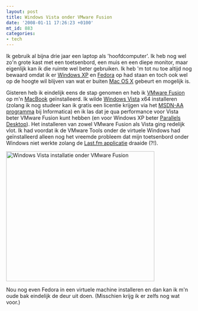 ```yaml
---
layout: post
title: Windows Vista onder VMware Fusion
date: '2008-01-11 17:26:23 +0100'
mt_id: 883
categories:
- tech
---
```

Ik gebruik al bijna drie jaar een laptop als 'hoofdcomputer'. Ik heb nog wel zo'n grote kast met een toetsenbord, een muis en een diepe monitor, maar eigenlijk kan ik die ruimte wel beter gebruiken. Ik heb 'm tot nu toe altijd nog bewaard omdat ik er <a href="http://www.microsoft.com/netherlands/windowsxp/">Windows XP</a> en <a href="http://www.fedoraproject.org/">Fedora</a> op had staan en toch ook wel op de hoogte wil blijven van wat er buiten <a href="http://www.apple.com/nl/macosx/">Mac OS X</a> gebeurt en mogelijk is.

Gisteren heb ik eindelijk eens de stap genomen en heb ik <a href="http://www.vmware.com/mac">VMware Fusion</a> op m'n <a href="http://www.apple.com/nl/macbook/">MacBook</a> geïnstalleerd. Ik wilde <a href="http://www.microsoft.com/netherlands/windows/products/windowsvista/default.mspx">Windows Vista</a> x64 installeren (zolang ik nog studeer kan ik gratis een licentie krijgen via het <a href="http://msdn.microsoft.com/academic/">MSDN-AA programma</a> bij Informatica) en ik las dat je qua performance voor Vista beter VMware Fusion kunt hebben (en voor Windows XP beter <a href="http://www.parallels.com/en/products/desktop/">Parallels Desktop</a>). Het installeren van zowel VMware Fusion als Vista ging redelijk vlot. Ik had voordat ik de VMware Tools onder de virtuele Windows had geïnstalleerd alleen nog het vreemde probleem dat mijn toetsenbord onder Windows niet werkte zolang de <a href="http://www.last.fm/download?showplatform=Mac">Last.fm applicatie</a> draaide (?!).

<img src="{{ site.url }}/images/Windows_Vista_installatie_onder_VMware_Fusion.png" width="401" height="351" alt="Windows Vista installatie onder VMware Fusion" />

Nou nog even Fedora in een virtuele machine installeren en dan kan ik m'n oude bak eindelijk de deur uit doen. (Misschien krijg ik er zelfs nog wat voor.)

